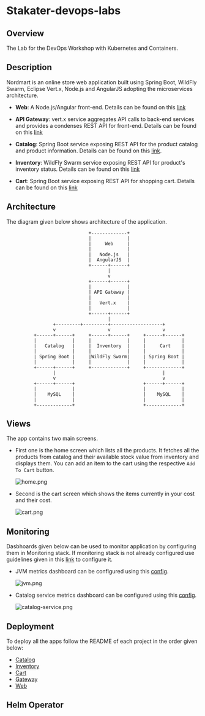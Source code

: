 # Stakater-devops-labs

## Overview

The Lab for the DevOps Workshop with Kubernetes and Containers.

## Description

Nordmart is an online store web application built using Spring Boot, WildFly Swarm, Eclipse Vert.x, Node.js and AngularJS adopting the microservices architecture.

* **Web**: A Node.js/Angular front-end. Details can be found on this [link](final/stakater-nordmart-web/README.md)

* **API Gateway**: vert.x service aggregates API calls to back-end services and provides a condenses REST API for front-end. Details can be found on this [link](final/stakater-nordmart-gateway/README.md)

* **Catalog**: Spring Boot service exposing REST API for the product catalog and product information. Details can be found on this [link](final/stakater-nordmart-catalog/README.md).

* **Inventory**: WildFly Swarm service exposing REST API for product's inventory status. Details can be found on this [link](final/stakater-nordmart-inventory/README.md)

* **Cart**: Spring Boot service exposing REST API for shopping cart. Details can be found on this [link](final/stakater-nordmart-cart/README.md)

## Architecture

The diagram given below shows architecture of the application.

```text
                              +-------------+
                              |             |
                              |     Web     |
                              |             |
                              |   Node.js   |
                              |  AngularJS  |
                              +------+------+
                                     |
                                     v
                              +------+------+
                              |             |
                              | API Gateway |
                              |             |
                              |   Vert.x    |
                              |             |
                              +------+------+
                                     |
                 +---------+---------+-------------------+
                 v                   v                   v
          +------+------+     +------+------+     +------+------+
          |             |     |             |     |             |
          |   Catalog   |     |  Inventory  |     |     Cart    |
          |             |     |             |     |             |
          | Spring Boot |     |WildFly Swarm|     | Spring Boot |
          |             |     |             |     |             |
          +------+------+     +-------------+     +-------------+
                 |                                       |
                 v                                       v
          +------+------+                         +------+------+
          |             |                         |             |
          |    MySQL    |                         |    MySQL    |
          |             |                         |             |
          +-------------+                         +-------------+
```

## Views

The app contains two main screens.

* First one is the home screen which lists all the products. It fetches all the products from catalog and their available stock value from inventory and displays them. You can add an item to the cart using the respective `Add To Cart` button.

  ![home.png](docs/images/home.png)

* Second is the cart screen which shows the items currently in your cost and their cost.

  ![cart.png](docs/images/cart.png)

## Monitoring

Dasbhoards given below can be used to monitor application by configuring them in Monitoring stack. If monitoring stack is not already configured use guidelines given in this [link](https://playbook.stakater.com/content/processes/bootstrapping/deploying-stack-on-azure.html) to configure it.

* JVM metrics dashboard can be configured using this [config](https://github.com/stakater/StakaterKubeHelmMonitoring/blob/azure-capability/manifests/grafanaDashboards/jvm.yaml).

  ![jvm.png](docs/images/jvm.png)

* Catalog service metrics dashboard can be configured using this [config](https://github.com/stakater-lab/nordmart-dev-apps/blob/master/releases/catalog-service-dashboard.yaml).

  ![catalog-service.png](docs/images/catalog-service.png)
   
## Deployment

To deploy all the apps follow the README of each project in the order given below:

* [Catalog](initial/stakater-nordmart-catalog/README.md)
* [Inventory](initial/stakater-nordmart-inventory/README.md)
* [Cart](initial/stakater-nordmart-cart/README.md)
* [Gateway](initial/stakater-nordmart-gateway/README.md)
* [Web](initial/stakater-nordmart-web/README.md)

## Helm Operator




